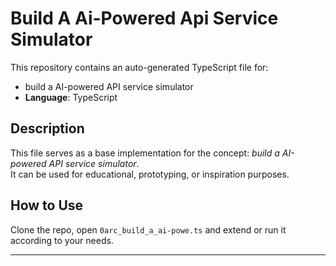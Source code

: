 # Build A Ai-Powered Api Service Simulator

This repository contains an auto-generated TypeScript file for:

- build a AI-powered API service simulator
- **Language**: TypeScript

## Description

This file serves as a base implementation for the concept: *build a AI-powered API service simulator*.  
It can be used for educational, prototyping, or inspiration purposes.

## How to Use

Clone the repo, open `0arc_build_a_ai-powe.ts` and extend or run it according to your needs.

---



